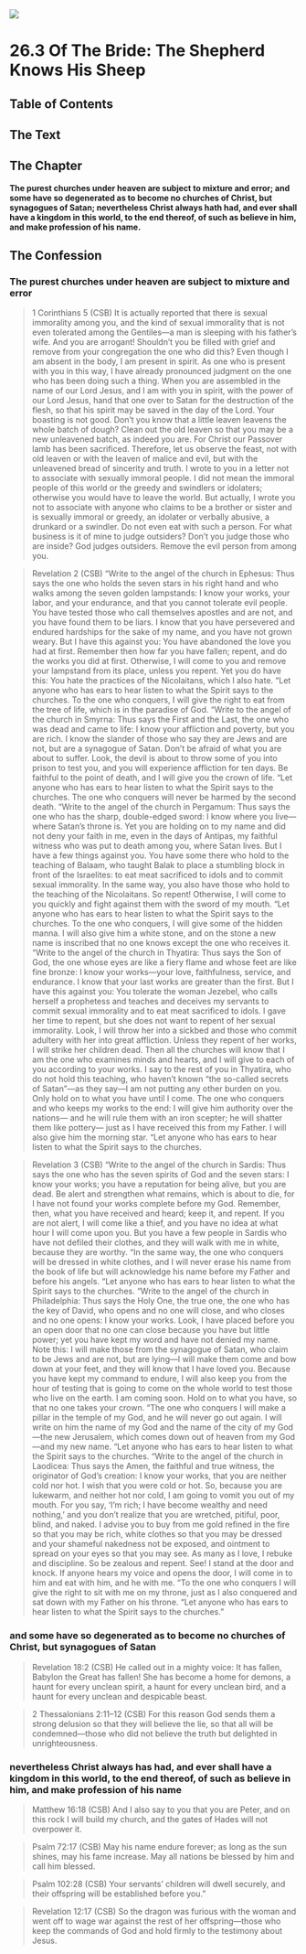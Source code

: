 <img class="intro-right" src="art-1689.png">

# 26.3 Of The Bride: The Shepherd Knows His Sheep

## Table of Contents

<!-- toc -->

## The Text

## The Chapter

**The purest churches under heaven are subject to mixture and error; and some have so degenerated as to become no churches of Christ, but synagogues of Satan; nevertheless Christ always hath had, and ever shall have a kingdom in this world, to the end thereof, of such as believe in him, and make profession of his name.**

## The Confession

### The purest churches under heaven are subject to mixture and error

>1 Corinthians 5 (CSB) It is actually reported that there is sexual immorality among you, and the kind of sexual immorality that is not even tolerated among the Gentiles—a man is sleeping with his father’s wife. And you are arrogant! Shouldn’t you be filled with grief and remove from your congregation the one who did this? Even though I am absent in the body, I am present in spirit. As one who is present with you in this way, I have already pronounced judgment on the one who has been doing such a thing. When you are assembled in the name of our Lord Jesus, and I am with you in spirit, with the power of our Lord Jesus, hand that one over to Satan for the destruction of the flesh, so that his spirit may be saved in the day of the Lord. Your boasting is not good. Don’t you know that a little leaven leavens the whole batch of dough? Clean out the old leaven so that you may be a new unleavened batch, as indeed you are. For Christ our Passover lamb has been sacrificed. Therefore, let us observe the feast, not with old leaven or with the leaven of malice and evil, but with the unleavened bread of sincerity and truth. I wrote to you in a letter not to associate with sexually immoral people. I did not mean the immoral people of this world or the greedy and swindlers or idolaters; otherwise you would have to leave the world. But actually, I wrote you not to associate with anyone who claims to be a brother or sister and is sexually immoral or greedy, an idolater or verbally abusive, a drunkard or a swindler. Do not even eat with such a person. For what business is it of mine to judge outsiders? Don’t you judge those who are inside? God judges outsiders. Remove the evil person from among you.

>Revelation 2 (CSB) “Write to the angel of the church in Ephesus: Thus says the one who holds the seven stars in his right hand and who walks among the seven golden lampstands: I know your works, your labor, and your endurance, and that you cannot tolerate evil people. You have tested those who call themselves apostles and are not, and you have found them to be liars. I know that you have persevered and endured hardships for the sake of my name, and you have not grown weary. But I have this against you: You have abandoned the love you had at first. Remember then how far you have fallen; repent, and do the works you did at first. Otherwise, I will come to you and remove your lampstand from its place, unless you repent. Yet you do have this: You hate the practices of the Nicolaitans, which I also hate. “Let anyone who has ears to hear listen to what the Spirit says to the churches. To the one who conquers, I will give the right to eat from the tree of life, which is in the paradise of God. “Write to the angel of the church in Smyrna: Thus says the First and the Last, the one who was dead and came to life: I know your affliction and poverty, but you are rich. I know the slander of those who say they are Jews and are not, but are a synagogue of Satan. Don’t be afraid of what you are about to suffer. Look, the devil is about to throw some of you into prison to test you, and you will experience affliction for ten days. Be faithful to the point of death, and I will give you the crown of life. “Let anyone who has ears to hear listen to what the Spirit says to the churches. The one who conquers will never be harmed by the second death. “Write to the angel of the church in Pergamum: Thus says the one who has the sharp, double-edged sword: I know where you live—where Satan’s throne is. Yet you are holding on to my name and did not deny your faith in me, even in the days of Antipas, my faithful witness who was put to death among you, where Satan lives. But I have a few things against you. You have some there who hold to the teaching of Balaam, who taught Balak to place a stumbling block in front of the Israelites: to eat meat sacrificed to idols and to commit sexual immorality. In the same way, you also have those who hold to the teaching of the Nicolaitans. So repent! Otherwise, I will come to you quickly and fight against them with the sword of my mouth. “Let anyone who has ears to hear listen to what the Spirit says to the churches. To the one who conquers, I will give some of the hidden manna. I will also give him a white stone, and on the stone a new name is inscribed that no one knows except the one who receives it. “Write to the angel of the church in Thyatira: Thus says the Son of God, the one whose eyes are like a fiery flame and whose feet are like fine bronze: I know your works—your love, faithfulness, service, and endurance. I know that your last works are greater than the first. But I have this against you: You tolerate the woman Jezebel, who calls herself a prophetess and teaches and deceives my servants to commit sexual immorality and to eat meat sacrificed to idols. I gave her time to repent, but she does not want to repent of her sexual immorality. Look, I will throw her into a sickbed and those who commit adultery with her into great affliction. Unless they repent of her works, I will strike her children dead. Then all the churches will know that I am the one who examines minds and hearts, and I will give to each of you according to your works. I say to the rest of you in Thyatira, who do not hold this teaching, who haven’t known “the so-called secrets of Satan”—as they say—I am not putting any other burden on you. Only hold on to what you have until I come. The one who conquers and who keeps my works to the end: I will give him authority over the nations— and he will rule them with an iron scepter; he will shatter them like pottery— just as I have received this from my Father. I will also give him the morning star. “Let anyone who has ears to hear listen to what the Spirit says to the churches.

>Revelation 3 (CSB) “Write to the angel of the church in Sardis: Thus says the one who has the seven spirits of God and the seven stars: I know your works; you have a reputation for being alive, but you are dead. Be alert and strengthen what remains, which is about to die, for I have not found your works complete before my God. Remember, then, what you have received and heard; keep it, and repent. If you are not alert, I will come like a thief, and you have no idea at what hour I will come upon you. But you have a few people in Sardis who have not defiled their clothes, and they will walk with me in white, because they are worthy. “In the same way, the one who conquers will be dressed in white clothes, and I will never erase his name from the book of life but will acknowledge his name before my Father and before his angels. “Let anyone who has ears to hear listen to what the Spirit says to the churches. “Write to the angel of the church in Philadelphia: Thus says the Holy One, the true one, the one who has the key of David, who opens and no one will close, and who closes and no one opens: I know your works. Look, I have placed before you an open door that no one can close because you have but little power; yet you have kept my word and have not denied my name. Note this: I will make those from the synagogue of Satan, who claim to be Jews and are not, but are lying—I will make them come and bow down at your feet, and they will know that I have loved you. Because you have kept my command to endure, I will also keep you from the hour of testing that is going to come on the whole world to test those who live on the earth. I am coming soon. Hold on to what you have, so that no one takes your crown. “The one who conquers I will make a pillar in the temple of my God, and he will never go out again. I will write on him the name of my God and the name of the city of my God—the new Jerusalem, which comes down out of heaven from my God—and my new name. “Let anyone who has ears to hear listen to what the Spirit says to the churches. “Write to the angel of the church in Laodicea: Thus says the Amen, the faithful and true witness, the originator of God’s creation: I know your works, that you are neither cold nor hot. I wish that you were cold or hot. So, because you are lukewarm, and neither hot nor cold, I am going to vomit you out of my mouth. For you say, ‘I’m rich; I have become wealthy and need nothing,’ and you don’t realize that you are wretched, pitiful, poor, blind, and naked. I advise you to buy from me gold refined in the fire so that you may be rich, white clothes so that you may be dressed and your shameful nakedness not be exposed, and ointment to spread on your eyes so that you may see. As many as I love, I rebuke and discipline. So be zealous and repent. See! I stand at the door and knock. If anyone hears my voice and opens the door, I will come in to him and eat with him, and he with me. “To the one who conquers I will give the right to sit with me on my throne, just as I also conquered and sat down with my Father on his throne. “Let anyone who has ears to hear listen to what the Spirit says to the churches.”

### and some have so degenerated as to become no churches of Christ, but synagogues of Satan

>Revelation 18:2 (CSB) He called out in a mighty voice: It has fallen, Babylon the Great has fallen! She has become a home for demons, a haunt for every unclean spirit, a haunt for every unclean bird, and a haunt for every unclean and despicable beast.

>2 Thessalonians 2:11–12 (CSB) For this reason God sends them a strong delusion so that they will believe the lie, so that all will be condemned—those who did not believe the truth but delighted in unrighteousness.

### nevertheless Christ always has had, and ever shall have a kingdom in this world, to the end thereof, of such as believe in him, and make profession of his name

>Matthew 16:18 (CSB) And I also say to you that you are Peter, and on this rock I will build my church, and the gates of Hades will not overpower it.

>Psalm 72:17 (CSB) May his name endure forever; as long as the sun shines, may his fame increase. May all nations be blessed by him and call him blessed.

>Psalm 102:28 (CSB) Your servants’ children will dwell securely, and their offspring will be established before you.”

>Revelation 12:17 (CSB) So the dragon was furious with the woman and went off to wage war against the rest of her offspring—those who keep the commands of God and hold firmly to the testimony about Jesus.
